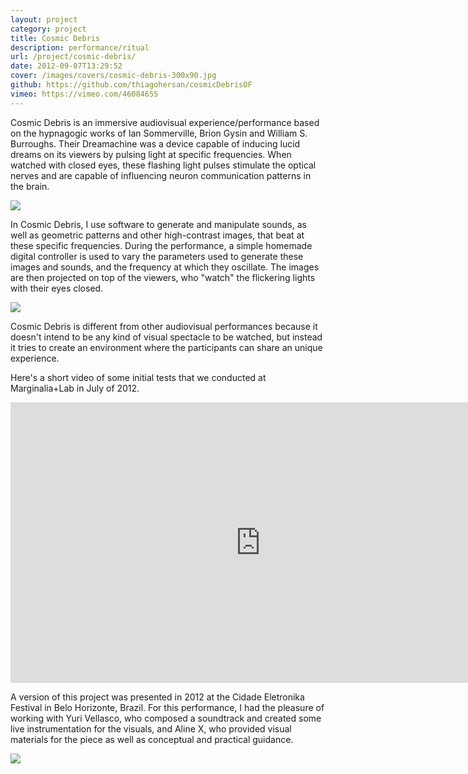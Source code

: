 ```yaml
---
layout: project
category: project
title: Cosmic Debris
description: performance/ritual
url: /project/cosmic-debris/
date: 2012-09-07T13:29:52
cover: /images/covers/cosmic-debris-300x90.jpg
github: https://github.com/thiagohersan/cosmicDebrisOF
vimeo: https://vimeo.com/46084655
---
```

Cosmic Debris is an immersive audiovisual experience/performance based on the hypnagogic works of Ian Sommerville, Brion Gysin and William S. Burroughs. Their Dreamachine was a device capable of inducing lucid dreams on its viewers by pulsing light at specific frequencies. When watched with closed eyes, these flashing light pulses stimulate the optical nerves and are capable of influencing neuron communication patterns in the brain.

![](still00.jpg)

In Cosmic Debris, I use software to generate and manipulate sounds, as well as geometric patterns and other high-contrast images, that beat at these specific frequencies. During the performance, a simple homemade digital controller is used to vary the parameters used to generate these images and sounds, and the frequency at which they oscillate. The images are then projected on top of the viewers, who "watch" the flickering lights with their eyes closed.

![](TAY.jpg)

Cosmic Debris is different from other audiovisual performances because it doesn't intend to be any kind of visual spectacle to be watched, but instead it tries to create an environment where the participants can share an unique experience.

Here's a short video of some initial tests that we conducted at Marginalia+Lab in July of 2012.

<div class="video-wrapper">
    <iframe allowfullscreen="" frameborder="0" mozallowfullscreen="" src="http://player.vimeo.com/video/46084655?title=0&byline=0&portrait=0" webkitallowfullscreen="" width="800" height="449" ></iframe>
</div>

A version of this project was presented in 2012 at the Cidade Eletronika Festival in Belo Horizonte, Brazil. For this performance, I had the pleasure of working with Yuri Vellasco, who composed a soundtrack and created some live instrumentation for the visuals, and Aline X, who provided visual materials for the piece as well as conceptual and practical guidance.

![](eletronika00.jpg)
